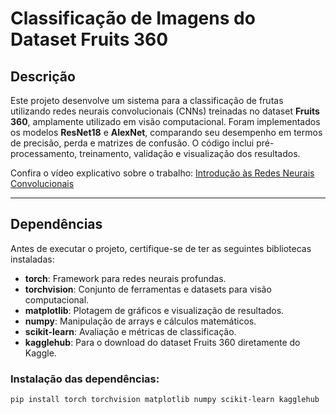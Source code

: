 # Classificação de Imagens do Dataset Fruits 360

## Descrição
Este projeto desenvolve um sistema para a classificação de frutas utilizando redes neurais convolucionais (CNNs) treinadas no dataset **Fruits 360**, amplamente utilizado em visão computacional. Foram implementados os modelos **ResNet18** e **AlexNet**, comparando seu desempenho em termos de precisão, perda e matrizes de confusão. O código inclui pré-processamento, treinamento, validação e visualização dos resultados.

Confira o vídeo explicativo sobre o trabalho:
[Introdução às Redes Neurais Convolucionais](https://www.youtube.com/watch?v=dwh7w9s6SCQ&feature=youtu.be)

---

## Dependências
Antes de executar o projeto, certifique-se de ter as seguintes bibliotecas instaladas:
- **torch**: Framework para redes neurais profundas.
- **torchvision**: Conjunto de ferramentas e datasets para visão computacional.
- **matplotlib**: Plotagem de gráficos e visualização de resultados.
- **numpy**: Manipulação de arrays e cálculos matemáticos.
- **scikit-learn**: Avaliação e métricas de classificação.
- **kagglehub**: Para o download do dataset Fruits 360 diretamente do Kaggle.

### Instalação das dependências:
```bash
pip install torch torchvision matplotlib numpy scikit-learn kagglehub
